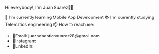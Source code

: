 Hi everybody!, I'm Juan Suarez👋👋

🌱 I’m currently learning Mobile App Development
📚 I'm currently studying Telematics engineering 
📫 How to reach me: 

<ul>
<li>📧Email: juansebastiansuarez28@gmail.com</li>
<li>🤳Instagram: </li>
<li>🔗LinkedIn: </li>
</ul>

